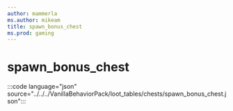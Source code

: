 ```yaml
---
author: mammerla
ms.author: mikeam
title: spawn_bonus_chest
ms.prod: gaming
---
```


# spawn_bonus_chest

:::code language="json" source="../../../VanillaBehaviorPack/loot_tables/chests/spawn_bonus_chest.json":::